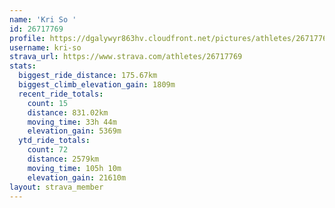 ```yaml
---
name: 'Kri So '
id: 26717769
profile: https://dgalywyr863hv.cloudfront.net/pictures/athletes/26717769/7761026/14/large.jpg
username: kri-so
strava_url: https://www.strava.com/athletes/26717769
stats:
  biggest_ride_distance: 175.67km
  biggest_climb_elevation_gain: 1809m
  recent_ride_totals:
    count: 15
    distance: 831.02km
    moving_time: 33h 44m
    elevation_gain: 5369m
  ytd_ride_totals:
    count: 72
    distance: 2579km
    moving_time: 105h 10m
    elevation_gain: 21610m
layout: strava_member
--- 
```

